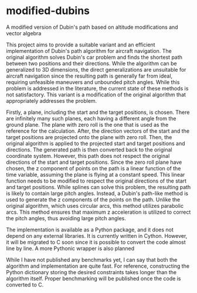# modified-dubins
A modified version of Dubin's path based on altitude modifications and vector algebra

This project aims to provide a suitable variant and an efficient implementation of Dubin's path algorithm for aircraft navigation. The original algorithm 
solves Dubin's car problem and finds the shortest path between two positions and their directions. While the algorithm can be generalized to 3D dimensions, the
direct generalizations are unsuitable for aircraft navigation since the resulting path is generally far from ideal, requiring unfeasible maneuvers and
unbounded pitch angles. While this problem is addressed in the literature, the current state of these methods is not satisfactory. This
variant is a modification of the original algorithm that appropriately addresses the problem.

Firstly, a plane, including the start and the
target positions, is chosen. There are infinitely many such planes, each having a different angle from the ground plane. The
plane with zero roll is the one that is used as the reference for the calculation. After, the direction vectors of the start and the target
positions are projected onto the plane with zero roll. Then, the original algorithm is applied to the projected start and target positions and directions.
The generated path is then converted back to the original coordinate system. However, this path does not respect the original directions of the start and target 
positions. Since the zero roll plane have chosen, the z component of points on the path is a linear function of the time variable, assuming the plane is flying
at a constant speed. This linear function needs to be modified to respect the original directions of the start and target positions. While splines can
solve this problem, the resulting path is likely to contain large pitch angles. Instead, a Dubin's path-like method is used to generate the z components
of the points on the path. Unlike the original algorithm, which uses circular arcs, this method utilizes parabolic arcs. This method ensures that maximum z
acceleration is utilized to correct the pitch angles, thus avoiding large pitch angles.

The implementation is available as a Python package, and it does not depend on any external libraries.
It is currently written in Cython. However, it will be migrated to C soon since it is possible to convert
the code almost line by line. A more Pythonic wrapper is also planned

While I have not published any benchmarks yet, I can say that both the algorithm and implementation are quite fast. For reference, constructing the Python dictionary storing
the desired constraints takes longer than the algorithm itself. Proper benchmarking will be published once the code is converted to C.